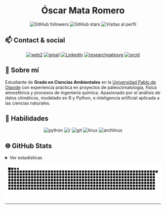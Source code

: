 <h1 align="center">
 Óscar Mata Romero


</h1>
<div align="center">

![GitHub followers](https://img.shields.io/github/followers/oscarmtr?label=Seguidores&style=social)
![GitHub stars](https://img.shields.io/github/stars/oscarmtr?style=social)
![Visitas al perfil](https://img.shields.io/github/watchers/oscarmtr/oscarmtr?style=social)


</div>

## 📫 Contact & social

<div align="center">

[![web2](https://github.com/user-attachments/assets/4f2e0bd9-3143-4238-ad8e-a78aa382f078)](https://sites.google.com/view/oscarmr)
[![gmail](https://github.com/user-attachments/assets/7f17acf5-7893-4748-b736-9281f61fefde)](mailto:oscarmata.rom@gmail.com)
[![Linkedin](https://github.com/user-attachments/assets/b932566d-76b3-4f61-ad2b-62dd86ab6807)](https://www.linkedin.com/in/oscar-mat-rom/)
[![researchgatesvg](https://github.com/user-attachments/assets/ac1e0f82-6578-43c8-b37d-4b6ee0548991)](https://www.researchgate.net/profile/Oscar-Mata-Romero)
[![orcid](https://github.com/user-attachments/assets/ace13b81-881e-4f1b-9810-bf2bc6a7db5e)](https://orcid.org/0009-0006-3798-2097)

</div>

## 📝 Sobre mí

Estudiante de **Grado en Ciencias Ambientales** en la [Universidad Pablo de Olavide](https://www.upo.es/portal/impe/web/portada/index.html) con experiencia práctica en proyectos de paleoclimatología, física atmosférica y procesos de ingeniería química. Apasionado por el análisis de datos climáticos, modelado en R y Python, e inteligencia artificial aplicada a las ciencias naturales.

## 🔧 Habilidades
<div align="center">

![python](https://github.com/user-attachments/assets/0e3a2b8e-685d-40ff-b099-c89f0ff1f187)
![r](https://github.com/user-attachments/assets/2f86a7d0-61bb-4045-a5e0-b05fd1cf7cb5)
![git](https://github.com/user-attachments/assets/16631101-2add-4ebf-9789-e5f01cd7b360)
![linux](https://github.com/user-attachments/assets/a072c5f2-faed-4008-97e6-10cc1b6f341c)
![archlinux](https://github.com/user-attachments/assets/fe692974-1b06-46f3-b76e-c128b07ba91d)

</div>



## 🌐 GitHub Stats

<details>
  <summary>Ver estadísticas</summary>

<div align="center">

   <!-- Racha de Commits -->
  <img
    height="200"
    src="https://github-readme-streak-stats.herokuapp.com/?user=oscarmtr&theme=tokyonight"
    alt="GitHub Streak"
  />
  <!-- GitHub Statísticas generales -->
  <img
    height="200"
    src="https://github-readme-stats.vercel.app/api?username=oscarmtr&show_icons=true&theme=tokyonight"
    alt="GitHub Stats"
  />
  <!-- Top Lenguajes -->
  <img
    height="200"
    src="https://github-readme-stats.vercel.app/api/top-langs/?username=oscarmtr&layout=compact&theme=tokyonight"
    alt="Top Languages"
  />

</div>

</details>


	
<p align = "center">
	<img src = "https://github.com/7oSkaaa/7oSkaaa/blob/output/github-contribution-grid-snake.svg?" alt = "Snake Game"/>
</p>


------



<!--

---
  <img src="https://tenor.com/es/view/ali-yalniz-world-is-spinning-earth-planet-world-gif-14989412" width="100" alt="Tierra girando" >  

 <div class="tenor-gif-embed" data-postid="14989412" data-share-method="host" data-aspect-ratio="1" data-width="100%"><a href="https://tenor.com/view/ali-yalniz-world-is-spinning-earth-planet-world-gif-14989412">Ali Yalniz World Is Spinning Sticker</a>from <a href="https://tenor.com/search/ali+yalniz-stickers">Ali Yalniz Stickers</a></div> <script type="text/javascript" async src="https://tenor.com/embed.js"></script>
## 📝 Sobre mí

Estudiante de **Grado en Ciencias Ambientales** en la Universidad Pablo de Olavide con experiencia práctica en proyectos de paleoclimatología, física atmosférica y procesos de ingeniería química. Apasionado por el análisis de datos climáticos, modelado en R y Python, e inteligencia artificial aplicada a las ciencias naturales.

---


## 🔧 Habilidades y Tecnologías

![R](https://img.shields.io/badge/R-%23276DC3.svg?style=flat&logo=r&logoColor=white)
![Python](https://img.shields.io/badge/Python-%2314354C.svg?style=flat&logo=python&logoColor=white)
![Git](https://img.shields.io/badge/Git-%23F05032.svg?style=flat&logo=git&logoColor=white)
![Linux](https://img.shields.io/badge/Linux-%23FCC624.svg?style=flat&logo=linux&logoColor=black)
![Docker](https://img.shields.io/badge/Docker-%230db7ed.svg?style=flat&logo=docker&logoColor=white)

- **Análisis de datos**: Pandas, NumPy, dplyr (R)  
- **Modelado climático**: R (lm, ggplot2), Python (SciPy)  
- **IA & ML**: Scikit-learn, TensorFlow básico  
- **Procesamiento de imágenes**: OpenCV, scikit-image  
- **Bases de datos**: SQLite, PostgreSQL básico

---

## 🚀 Proyectos Destacados

### [CDSuite](https://github.com/oscarmtr/CDSuite)  
Herramientas en Python para obtención y gestión de datos del Copernicus Climate Data Store.  
- Descarga y normalización de series temporales climáticas.  
- Visualización y estadísticas básicas de variables climáticas.  
- Integración con Jupyter Notebooks para análisis interactivo.

---


> “La ciencia no es sólo un conjunto de conocimientos, sino una manera de pensar.”  
> – Carl Sagan

-->



